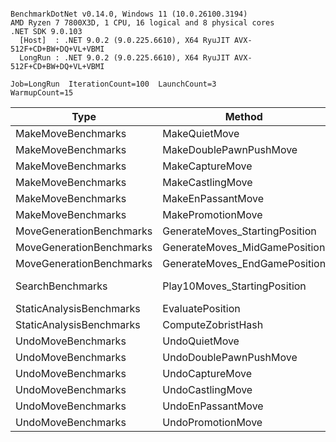 ```

BenchmarkDotNet v0.14.0, Windows 11 (10.0.26100.3194)
AMD Ryzen 7 7800X3D, 1 CPU, 16 logical and 8 physical cores
.NET SDK 9.0.103
  [Host]  : .NET 9.0.2 (9.0.225.6610), X64 RyuJIT AVX-512F+CD+BW+DQ+VL+VBMI
  LongRun : .NET 9.0.2 (9.0.225.6610), X64 RyuJIT AVX-512F+CD+BW+DQ+VL+VBMI

Job=LongRun  IterationCount=100  LaunchCount=3  
WarmupCount=15  

```
| Type                     | Method                         | InvocationCount | UnrollFactor | Mean                | Error            | StdDev            | Median              | Allocated |
|------------------------- |------------------------------- |---------------- |------------- |--------------------:|-----------------:|------------------:|--------------------:|----------:|
| MakeMoveBenchmarks       | MakeQuietMove                  | 1               | 1            |         2,191.78 ns |        98.658 ns |        512.429 ns |         2,250.00 ns |     400 B |
| MakeMoveBenchmarks       | MakeDoublePawnPushMove         | 1               | 1            |         2,271.14 ns |        97.497 ns |        506.396 ns |         2,300.00 ns |     400 B |
| MakeMoveBenchmarks       | MakeCaptureMove                | 1               | 1            |         2,757.33 ns |       113.408 ns |        591.053 ns |         2,800.00 ns |     400 B |
| MakeMoveBenchmarks       | MakeCastlingMove               | 1               | 1            |         2,629.77 ns |       113.066 ns |        588.266 ns |         2,700.00 ns |     400 B |
| MakeMoveBenchmarks       | MakeEnPassantMove              | 1               | 1            |         2,565.77 ns |       108.562 ns |        563.870 ns |         2,600.00 ns |     400 B |
| MakeMoveBenchmarks       | MakePromotionMove              | 1               | 1            |         1,897.32 ns |        93.338 ns |        485.625 ns |         1,900.00 ns |     400 B |
| MoveGenerationBenchmarks | GenerateMoves_StartingPosition | 1               | 1            |        37,242.86 ns |       419.677 ns |      2,111.571 ns |        37,300.00 ns |     400 B |
| MoveGenerationBenchmarks | GenerateMoves_MidGamePosition  | 1               | 1            |        72,719.42 ns |       582.967 ns |      2,922.436 ns |        72,600.00 ns |     400 B |
| MoveGenerationBenchmarks | GenerateMoves_EndGamePosition  | 1               | 1            |        42,961.57 ns |       619.773 ns |      3,124.023 ns |        42,900.00 ns |     400 B |
| SearchBenchmarks         | Play10Moves_StartingPosition   | 1               | 1            | 1,183,854,550.39 ns | 3,963,938.239 ns | 19,051,169.148 ns | 1,182,184,500.00 ns |     112 B |
| StaticAnalysisBenchmarks | EvaluatePosition               | Default         | 16           |            27.42 ns |         0.071 ns |          0.367 ns |            27.38 ns |         - |
| StaticAnalysisBenchmarks | ComputeZobristHash             | Default         | 16           |            22.51 ns |         0.036 ns |          0.182 ns |            22.49 ns |         - |
| UndoMoveBenchmarks       | UndoQuietMove                  | 1               | 1            |           548.67 ns |        43.798 ns |        228.266 ns |           500.00 ns |     400 B |
| UndoMoveBenchmarks       | UndoDoublePawnPushMove         | 1               | 1            |           513.00 ns |        52.914 ns |        275.774 ns |           400.00 ns |     400 B |
| UndoMoveBenchmarks       | UndoCaptureMove                | 1               | 1            |           501.67 ns |        59.102 ns |        308.026 ns |           500.00 ns |     400 B |
| UndoMoveBenchmarks       | UndoCastlingMove               | 1               | 1            |           678.00 ns |        57.181 ns |        298.013 ns |           600.00 ns |     112 B |
| UndoMoveBenchmarks       | UndoEnPassantMove              | 1               | 1            |           585.00 ns |        51.670 ns |        269.289 ns |           500.00 ns |     400 B |
| UndoMoveBenchmarks       | UndoPromotionMove              | 1               | 1            |           583.00 ns |        43.944 ns |        229.025 ns |           500.00 ns |     400 B |
